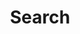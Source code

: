 ---
title: "Search" # in any language you want
layout: "search" # necessary for search
summary: "search"
placeholder: "Search ↵ "
---